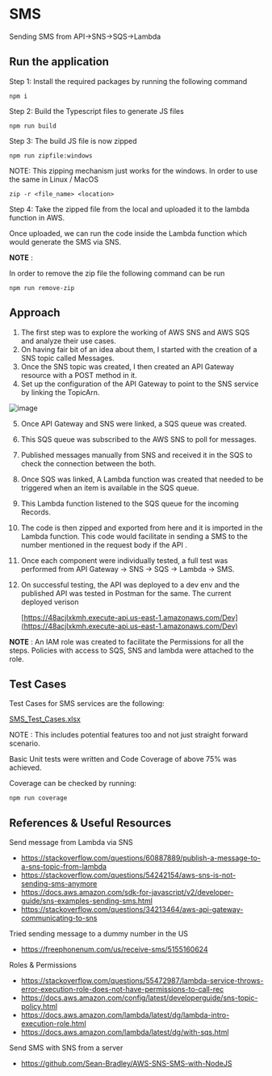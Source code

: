 

# SMS
Sending SMS from API->SNS->SQS->Lambda

## Run the application

Step 1: Install the required packages by running the following command

    npm i

Step 2: Build the Typescript files to generate JS files

    npm run build

Step 3: The build JS file is now zipped 

    npm run zipfile:windows
    
NOTE: This zipping mechanism just works for the windows. In order to use the same in Linux / MacOS 

    zip -r <file_name> <location>

Step 4: Take the zipped file from the local and uploaded it to the lambda function in AWS.

Once uploaded, we can run the code inside the Lambda function which would generate the SMS via SNS.

**NOTE** :

 In order to remove the zip file the following command can be run

    npm run remove-zip


## Approach

1. The first step was to explore the working of AWS SNS and AWS SQS and analyze their use cases.
2. On having fair bit of an idea about them, I started with the creation of a SNS topic called Messages.
3. Once the SNS topic was created, I then created an API Gateway resource with a POST method in it. 
4. Set up the configuration of the API Gateway to point to the SNS service by linking the TopicArn.

![image](https://user-images.githubusercontent.com/23432686/218045133-50dcf1a1-6d0e-4913-9ae7-346cfe983b2d.png)

5. Once API Gateway and SNS were linked, a SQS queue was created.
6. This SQS queue was subscribed to the AWS SNS to poll for messages.
7. Published messages manually from SNS and received it in the SQS to check the connection between the both.
8. Once SQS was linked, A Lambda function was created that needed to be triggered when an item is available in the SQS queue.
9. This Lambda function listened to the SQS queue for the incoming Records.
10. The code is then zipped and exported from here and it is imported in the Lambda function. This code would facilitate in sending a SMS to the number mentioned in the request body if the API .
11. Once each component were individually tested, a full test was performed from API Gateway -> SNS -> SQS -> Lambda -> SMS.
12. On successful testing, the API was deployed to a dev env and the published API was tested in Postman for the same. The current deployed verison

    [https://48acjlxkmh.execute-api.us-east-1.amazonaws.com/Dev](https://48acjlxkmh.execute-api.us-east-1.amazonaws.com/Dev)

**NOTE** :
An IAM role was created to facilitate the Permissions for all the steps.  Policies with access to SQS, SNS and lambda were attached to the role.

## Test Cases
Test Cases for SMS services  are the following:

[SMS_Test_Cases.xlsx](https://github.com/Mukhil-Padmanabhan/SMS/files/10701982/SMS_Test_Cases.xlsx)

NOTE : This includes potential features too and not just straight forward scenario.

Basic Unit tests were written and Code Coverage of above 75% was achieved.

Coverage can be checked by running:

    npm run coverage

## References & Useful Resources

Send message from Lambda via SNS 

 - https://stackoverflow.com/questions/60887889/publish-a-message-to-a-sns-topic-from-lambda 
 - https://stackoverflow.com/questions/54242154/aws-sns-is-not-sending-sms-anymore 
 - https://docs.aws.amazon.com/sdk-for-javascript/v2/developer-guide/sns-examples-sending-sms.html
 - https://stackoverflow.com/questions/34213464/aws-api-gateway-communicating-to-sns

Tried sending message to a dummy number in the US

 - https://freephonenum.com/us/receive-sms/5155160624

Roles & Permissions

 - https://stackoverflow.com/questions/55472987/lambda-service-throws-error-execution-role-does-not-have-permissions-to-call-rec
 - https://docs.aws.amazon.com/config/latest/developerguide/sns-topic-policy.html
 - https://docs.aws.amazon.com/lambda/latest/dg/lambda-intro-execution-role.html
 - https://docs.aws.amazon.com/lambda/latest/dg/with-sqs.html

Send SMS with SNS from a server

 - https://github.com/Sean-Bradley/AWS-SNS-SMS-with-NodeJS
